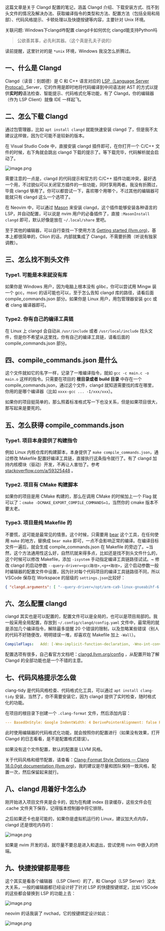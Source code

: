 这篇文章是关于 Clangd 配置的笔记，涵盖 Clangd 介绍、下载安装方式、找不到头文件的情况及解决办法、获取编译指令的类型和方法、配置方法（包括全局和局部）、代码风格提示、卡顿处理以及快捷按键等内容，主要针对 Unix 环境。

关联问题: Windows下clangd咋配置 clangd卡如何优化 clangd能支持Python吗

> 公欲善其事，必先利其器。（这个真是孔夫子说的）

读前提醒，这里针对的是 `*unix` 环境，Windows 我没怎么折腾过。

## 一、什么是 Clangd

Clangd（读音：刻朗德）是 C 和 C++ 语言对应的 [LSP（Language Server Protocal）](https://link.juejin.cn/?target=https%3A%2F%2Fmicrosoft.github.io%2Flanguage-server-protocol%2F "https://microsoft.github.io/language-server-protocol/")Server，它的作用是即时地将代码编译到中间语法树 AST 的方式以提供**实时的**语法检查、智能提示、代码格式化等功能，有了 Clangd，你的编辑器（作为 LSP Client）就像 IDE 一样起飞。

## 二、怎么下载 Clangd

通过包管理器，比如 `apt install clangd` 就能快速安装 clangd 了，但是我不太建议这样做，因为它可能不是较新的版本。

在 Visual Studio Code 中，直接安装 clangd 插件即可，在你打开一个 C/C++ 文件的时候，右下角就会跳出 clangd 下载的提示了。等下载完毕，代码解析就会启动了。

![image.png](https://p9-juejin.byteimg.com/tos-cn-i-k3u1fbpfcp/c522cca33d764e0c9d642c76a41ea19c~tplv-k3u1fbpfcp-jj-mark:3024:0:0:0:q75.awebp#?w=327&h=144&s=15303&e=png&b=181818)

需要注意的一点是，clangd 的代码提示和官方的 C/C++ 插件功能冲突，最好选一个用，不过貌似可以关闭官方插件的一些功能，同时享用两者。我没有折腾过，毕竟 clangd 够用了。你可以都尝试一下，喜欢哪个用哪个，不过其他的编辑器可能就只有 clangd 这么一个选项了。

在 Neovim 中，可以通过 [Mason](https://link.juejin.cn/?target=https%3A%2F%2Fgithub.com%2Fwilliamboman%2Fmason.nvim "https://github.com/williamboman/mason.nvim") 来安装 clangd，这个插件能够安装各种语言的 LSP，并自动配置，可以说是 nvim 用户的必备插件了，直接 `:MasonInstall clangd` 即可，默认好像是放在 `~/.local/share` 里吧。

至于其他的编辑器，可以自行查找一下使用方法 [Getting started (llvm.org)](https://link.juejin.cn/?target=https%3A%2F%2Fclangd.llvm.org%2Finstallation "https://clangd.llvm.org/installation")，基本上都很简单的，Clion 的话，内部就集成了 Clangd，不需要折腾（听说有独家调教）。

## 三、怎么找不到头文件

### Type1. 可能是本来就没有库

如果你是 Windows 用户，因为电脑上根本没有 glibc，你可以尝试用 Mingw 装一个 gcc，msvc 的话可能也可以，至于怎么告知 clangd 库的路径，请看后面 compile\_commands.json 部分。如果你是 Linux 用户，用包管理器安装 gcc 或者 clang 编译器即可。

### Type2. 你有自己的编译工具链

在 Linux 上 clangd 会自动从 `/usr/include` 或者 `/usr/local/include` 找头文件，但是你不希望从这里找，你有自己的编译工具链，请看后面的 compile\_commands.json 部分。

## 四、compile\_commands.json 是什么

这个文件就如它的名字一样，记录了一堆编译指令，就如 `gcc -c main.c -o main.o` 这样的指令。只需要在项目的 **根目录或者 build 目录** 中存在一个 compile\_commands.json，通过这个文件，clangd 就知道需要找的库在哪里，你用的是哪个编译器（比如 `xxxx-gcc ... -I/xxx/xxx`）。

如果你的项目挺简单的，那么照着标准格式写一下也没关系，但是如果项目很大，那写起来是要死的。

## 五、怎么获得 compile\_commands.json

### Type1. 项目本身提供了构建指令

例如 Linux 内核仓库的构建脚本，本身提供了 `make compile_commands.json`，通过修改 Makefile 配置好编译工具链，直接执行这条指令就行了。有了 clangd 加持内核模块（驱动）开发，不再让人害怕了。参考 [stackoverflow.com/a/59325448](https://link.juejin.cn/?target=https%3A%2F%2Fstackoverflow.com%2Fa%2F59325448 "https://stackoverflow.com/a/59325448") 。

### Type2. 项目有 CMake 构建脚本

如果你的项目是用 CMake 构建的，那么在调用 CMake 的时候加上一个 Flag 就可以了：`cmake -DCMAKE_EXPORT_COMPILE_COMMANDS=1`，当然你的 cmake 版本不要太老。

### Type3. 项目是纯 Makefile 的

不要慌，这可能是最常见的情景。这个时候，只需要用 [bear](https://link.juejin.cn/?target=https%3A%2F%2Fgithub.com%2Frizsotto%2FBear "https://github.com/rizsotto/Bear") 这个工具，在任何使用 `make` 的地方，替换成 `bear make` 即可，一点不会影响正常的编译。在编译目标文件一遍后，就会生成 compile\_commands.json 在 Makefile 的旁边了。~当然，这个方法通用性这么好，自然坑就来得多点，比如还是找不到头文件什么的，这个时候可以修改 Makefile，添加 `-isystem` 手动指定编译工具链路径试试。~ 修改 clangd 的启动参数 `--query-driver=<gcc路径>,<g++路径>`，这个启动参数一般时编辑器的配置文件中设置，因为针对每个代码项目的编译工具链路径不同，所以 VSCode 保存在 Workspace 的层级的 `settings.json`比较好：

```json
{ "clangd.arguments": [ "--query-driver=/opt/arm-ca9-linux-gnueabihf-6.5/bin/arm-ca9-linux-gnueabihf-gcc,/opt/arm-ca9-linux-gnueabihf-6.5/bin/arm-ca9-linux-gnueabihf-g++" ] }
```

## 六、怎么配置 clangd

clangd 其实也是可以配置的，配置文件可以是全局的，也可以是项目局部的。我一般采用全局配置，存放到 `~/.config/clangd/config.yaml` 文件中，最常用的就是添加几个编译指令，解除最多提醒 20 个错误的限制，以及忽略某些错误（别人的代码不好随便改，明明错误一堆，却喜欢在 Makefile 加上 `-Wall`）。

```yaml
CompileFlags:   Add: [-Wno-implicit-function-declaration, -Wno-int-conversion, -ferror-limit=500]
```

配置选项有很多，自己看官方文档吧：[clangd.llvm.org/config](https://link.juejin.cn/?target=https%3A%2F%2Fclangd.llvm.org%2Fconfig "https://clangd.llvm.org/config") ，从配置开始了解 Clangd 的全部功能也是一个不错的主意。

## 七、代码风格提示怎么做

clang-tidy 是代码风格检查、代码格式化工具，可以通过 `apt install clang-tidy` 安装，当然了，你不需要安装它，因为 clangd 提供了实时检查，随时格式化的功能。

在项目的根目录下创建一个 `.clang-format` 文件，然后添加内容：

```yaml
--- BasedOnStyle: Google IndentWidth: 4 DerivePointerAlignment: false PointerAlignment: Left
```

此时使用编辑器的代码格式化功能，就会按照你的配置进行（如果没有效果，打开 Clangd 的日志看看，是不是配置格式错误）。

如果没有这个文件配置，默认的配置是 LLVM 风格。

关于代码风格和细节配置，请查看：[Clang-Format Style Options — Clang 18.0.0git documentation (llvm.org)](https://link.juejin.cn/?target=https%3A%2F%2Fclang.llvm.org%2Fdocs%2FClangFormatStyleOptions.html "https://clang.llvm.org/docs/ClangFormatStyleOptions.html")，我的建议是尽量和团队保持一致风格，配置一次，然后保留起来就行。

## 八、clangd 用着好卡怎么办

刚开始进入项目文件夹是会卡的，因为在构建 index 目录缓存，这些文件会在 .cache 文件夹下保存，记得版本控制器中将它排除。

之后如果还卡也是可能的，如果你是虚拟机运行的 Linux，建议加大点内存，clangd 还是很吃内存的：

![image.png](https://p9-juejin.byteimg.com/tos-cn-i-k3u1fbpfcp/fef27eb8256641d0ada5adb3a3a5868f~tplv-k3u1fbpfcp-jj-mark:3024:0:0:0:q75.awebp#?w=957&h=548&s=157764&e=png&b=020202)

如果是 nvim 开发的话，就尽量不要总是进入和退出，尝试使用 nvim 中嵌入的终端。

## 九、快捷按键都是哪些

这个其实是看各个编辑器 （LSP Client）的了，和 Clangd（LSP Server）没太大关系，一般的编辑器都已经设计好了针对 LSP 的快捷按键绑定，比如 VSCode 的这些都会替换到 LSP 的功能上去：

![image.png](https://p6-juejin.byteimg.com/tos-cn-i-k3u1fbpfcp/b58d2dc8488f449c83544b1bd5b0e542~tplv-k3u1fbpfcp-jj-mark:3024:0:0:0:q75.awebp#?w=258&h=204&s=24933&e=png&b=f9f8f8)

neovim 的话我装了 nvchad，它的按键绑定设计如此：

![image.png](https://p1-juejin.byteimg.com/tos-cn-i-k3u1fbpfcp/ed3322cac33b4a139ef97594c77aeaf7~tplv-k3u1fbpfcp-jj-mark:3024:0:0:0:q75.awebp#?w=602&h=601&s=64448&e=png&b=252931)

